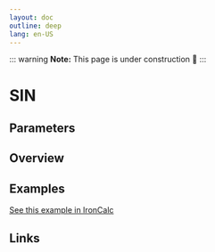 ```yaml
---
layout: doc
outline: deep
lang: en-US
---
```


::: warning
**Note:** This page is under construction 🚧
:::

# SIN

## Parameters

## Overview

## Examples

[See this example in IronCalc](https://app.ironcalc.com/?filename=sin)

## Links